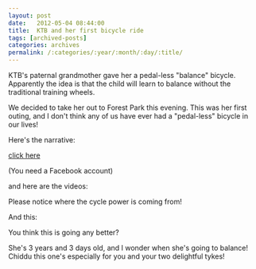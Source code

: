 ```yaml
---
layout: post
date:	2012-05-04 08:44:00
title:  KTB and her first bicycle ride
tags: [archived-posts]
categories: archives
permalink: /:categories/:year/:month/:day/:title/
---
```

KTB's paternal grandmother gave her a pedal-less "balance" bicycle. Apparently the idea is that the child will learn to balance without the traditional training wheels.

We decided to take her out to Forest Park this evening. This was her first outing, and I don't think any of us have ever had a "pedal-less" bicycle in our lives!

Here's the narrative:

<a href="http://www.facebook.com/media/set/?set=a.10150762075163878.415526.587058877&amp;type=3"> click here </a>

(You need a Facebook account)

and here are the videos:

<lj-embed id="885"/>

Please notice where the cycle power is coming from!

And this:

<lj-embed id="886"/>

You think this is going any better?


She's 3 years and 3 days old, and I wonder when she's going to balance! Chiddu this one's especially for you and your two delightful tykes!
